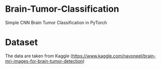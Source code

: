 # Brain-Tumor-Classification
Simple CNN Brain Tumor Classification in PyTorch



# Dataset
The data are taken from Kaggle (https://www.kaggle.com/navoneel/brain-mri-images-for-brain-tumor-detection)
